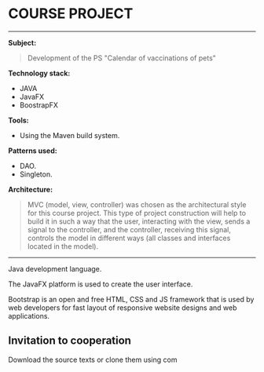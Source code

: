 # COURSE PROJECT

---
**Subject:**

> Development of the PS "Calendar of vaccinations of pets"



**Technology stack:**
* JAVA
* JavaFX
* BoostrapFX

**Tools:**
* Using the Maven build system.

**Patterns used:**
* DAO.
* Singleton.

**Architecture:**
> MVC (model, view, controller) was chosen as the architectural style for this course project. This type of project construction will help to build it in such a way that the user, interacting with the view, sends a signal to the controller, and the controller, receiving this signal, controls the model in different ways (all classes and interfaces located in the model).


---
Java development language.

The JavaFX platform is used to create the user interface.

Bootstrap is an open and free HTML, CSS and JS framework that is used by web developers for fast layout of responsive website designs and web applications.

## Invitation to cooperation
Download the source texts or clone them using com
